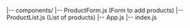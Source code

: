 |-- components/
       |-- ProductForm.js  (Form to add products)
       |-- ProductList.js  (List of products)
  |-- App.js
  |-- index.js
